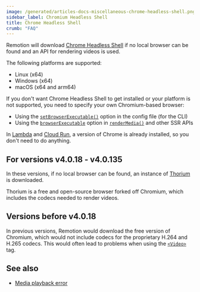 ```yaml
---
image: /generated/articles-docs-miscellaneous-chrome-headless-shell.png
sidebar_label: Chromium Headless Shell
title: Chrome Headless Shell
crumb: "FAQ"
---
```


Remotion will download [Chrome Headless Shell](https://developer.chrome.com/blog/chrome-headless-shell) if no local browser can be found and an API for rendering videos is used.

The following platforms are supported:

- Linux (x64)
- Windows (x64)
- macOS (x64 and arm64)

If you don't want Chrome Headless Shell to get installed or your platform is not supported, you need to specify your own Chromium-based browser:

- Using the [`setBrowserExecutable()`](/docs/config#setbrowserexecutable) option in the config file (for the CLI)
- Using the [`browserExecutable`](/docs/renderer/render-media) option in [`renderMedia()`](/docs/renderer/render-media) and other SSR APIs

In [Lambda](/docs/lambda) and [Cloud Run](/docs/cloudrun), a version of Chrome is already installed, so you don't need to do anything.

## For versions v4.0.18 - v4.0.135

In these versions, if no local browser can be found, an instance of [Thorium](https://thorium.rocks/) is downloaded.

Thorium is a free and open-source browser forked off Chromium, which includes the codecs needed to render videos.

## Versions before v4.0.18

In previous versions, Remotion would download the free version of Chromium, which would not include codecs for the proprietary H.264 and H.265 codecs.
This would often lead to problems when using the [`<Video>`](/docs/video) tag.

## See also

- [Media playback error](/docs/media-playback-error)
